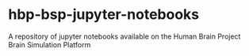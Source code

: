 # hbp-bsp-jupyter-notebooks
A repository of jupyter notebooks available on the Human Brain Project Brain Simulation Platform
